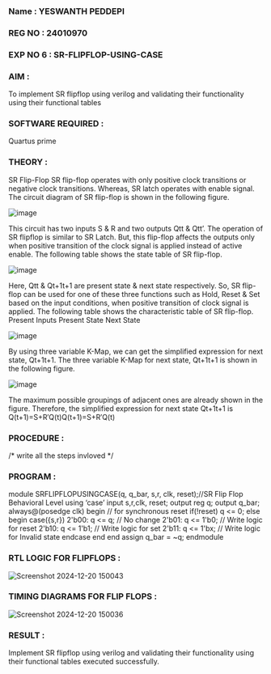 ### Name : YESWANTH PEDDEPI
### REG NO : 24010970
### EXP NO 6 : SR-FLIPFLOP-USING-CASE

### AIM :

To implement  SR flipflop using verilog and validating their functionality using their functional tables

### SOFTWARE REQUIRED :

Quartus prime

### THEORY :

SR Flip-Flop SR flip-flop operates with only positive clock transitions or negative clock transitions. Whereas, SR latch operates with enable signal. The circuit diagram of SR flip-flop is shown in the following figure.

![image](https://github.com/naavaneetha/SR-FLIPFLOP-USING-CASE/assets/154305477/0f710028-ad52-4d3e-9276-8714cf023a25)

 
This circuit has two inputs S & R and two outputs Qtt & Qtt’. The operation of SR flipflop is similar to SR Latch. But, this flip-flop affects the outputs only when positive transition of the clock signal is applied instead of active enable. The following table shows the state table of SR flip-flop.

![image](https://github.com/naavaneetha/SR-FLIPFLOP-USING-CASE/assets/154305477/dabfc4f4-87e3-4cbc-9472-f89ee1b5ed30)

 
Here, Qtt & Qt+1t+1 are present state & next state respectively. So, SR flip-flop can be used for one of these three functions such as Hold, Reset & Set based on the input conditions, when positive transition of clock signal is applied. The following table shows the characteristic table of SR flip-flop. Present Inputs Present State Next State

![image](https://github.com/naavaneetha/SR-FLIPFLOP-USING-CASE/assets/154305477/dd90d16c-aec5-4290-a586-e2346b1e9eb5)

 
By using three variable K-Map, we can get the simplified expression for next state, Qt+1t+1. The three variable K-Map for next state, Qt+1t+1 is shown in the following figure.

![image](https://github.com/naavaneetha/SR-FLIPFLOP-USING-CASE/assets/154305477/473efad6-d70b-4ca7-aeb7-898bbfca319f)

 
The maximum possible groupings of adjacent ones are already shown in the figure. Therefore, the simplified expression for next state Qt+1t+1 is Q(t+1)=S+R′Q(t)Q(t+1)=S+R′Q(t)

### PROCEDURE :

/* write all the steps invloved */

### PROGRAM : 

module SRFLIPFLOPUSINGCASE(q, q_bar, s,r, clk, reset);//SR Flip Flop Behavioral Level
 using ‘case’ input s,r,clk, reset; output reg q; output q_bar;
 always@(posedge clk) begin // for synchronous reset if(!reset) q <= 0; else begin
 case({s,r})
 2'b00: q <= q; // No change 2'b01: q <= 1'b0; // Write logic for reset 2'b10: q <= 1'b1;
 // Write logic for set 2'b11: q <= 1'bx; // Write logic for Invalid state endcase end end
 assign q_bar = ~q; endmodule


### RTL LOGIC FOR FLIPFLOPS :
![Screenshot 2024-12-20 150043](https://github.com/user-attachments/assets/c0b0e673-dd6e-495a-bbed-a7f1cce3a277)

### TIMING DIAGRAMS FOR FLIP FLOPS :
![Screenshot 2024-12-20 150036](https://github.com/user-attachments/assets/fea9d26d-a552-4ba4-8434-6ed99a3c422a)

### RESULT :
 Implement SR flipflop using verilog and validating their functionality using their
 functional tables executed successfully.
